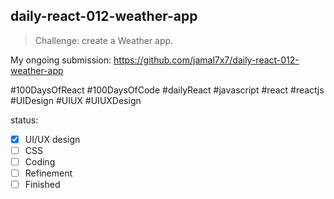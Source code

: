 ## daily-react-012-weather-app

> Challenge: create a Weather app.

My ongoing submission: https://github.com/jamal7x7/daily-react-012-weather-app

#100DaysOfReact #100DaysOfCode #dailyReact #javascript #react #reactjs #UIDesign #UIUX #UIUXDesign

status:

- [x] UI/UX design
- [ ] CSS
- [ ] Coding
- [ ] Refinement
- [ ] Finished
